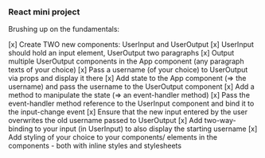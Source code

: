 ### React mini project

Brushing up on the fundamentals:

[x] Create TWO new components: UserInput and UserOutput
[x] UserInput should hold an input element, UserOutput two paragraphs
[x] Output multiple UserOutput components in the App component (any paragraph texts of your choice)
[x] Pass a username (of your choice) to UserOutput via props and display it there
[x] Add state to the App component (=> the username) and pass the username to the UserOutput component
[x] Add a method to manipulate the state (=> an event-handler method)
[x] Pass the event-handler method reference to the UserInput component and bind it to the input-change event
[x] Ensure that the new input entered by the user overwrites the old username passed to UserOutput
[x] Add two-way-binding to your input (in UserInput) to also display the starting username
[x] Add styling of your choice to your components/ elements in the components - both with inline styles and stylesheets
